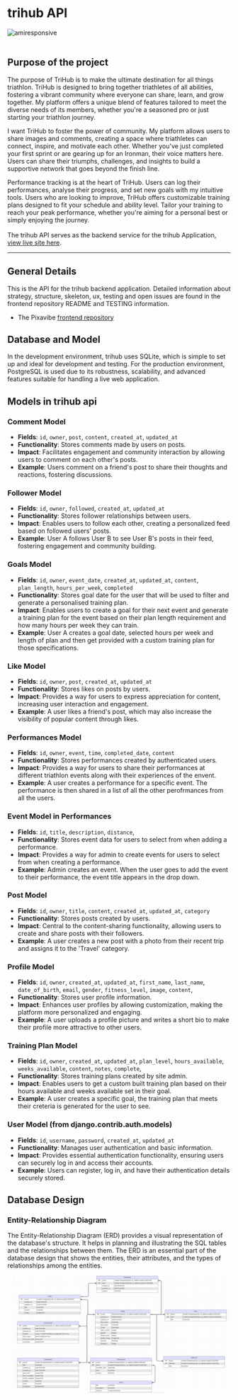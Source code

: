 # trihub API
![amiresponsive]()
<br>
<br>

## Purpose of the project 

The purpose of TriHub is to make the ultimate destination for all things triathlon. TriHub is designed to bring together triathletes of all abilities, fostering a vibrant community where everyone can share, learn, and grow together. My platform offers a unique blend of features tailored to meet the diverse needs of its members, whether you're a seasoned pro or just starting your triathlon journey.

I want TriHub to foster the power of community. My platform allows users to share images and comments, creating a space where triathletes can connect, inspire, and motivate each other. Whether you've just completed your first sprint or are gearing up for an Ironman, their voice matters here. Users can share their triumphs, challenges, and insights to build a supportive network that goes beyond the finish line.

Performance tracking is at the heart of TriHub. Users can log their performances, analyse their progress, and set new goals with my intuitive tools. Users who are looking to improve, TriHub offers customizable training plans designed to fit your schedule and ability level. Tailor your training to reach your peak performance, whether you're aiming for a personal best or simply enjoying the journey.
<br>
<br>
The trihub API serves as the backend service for the trihub Application, [view live site here](https://trihub-e2e28f386783.herokuapp.com/).

<hr>

## General Details

This is the API for the trihub backend application. Detailed information about strategy, structure, skeleton, ux, testing and open issues are found in the frontend repository README and TESTING information.

- The Pixavibe [frontend repository](https://github.com/MartinBradbury/trihub)

## Database and Model

In the development environment, trihub uses SQLite, which is simple to set up and ideal for development and testing. For the production environment, PostgreSQL is used due to its robustness, scalability, and advanced features suitable for handling a live web application.

## Models in trihub api

### Comment Model
- **Fields**: `id`, `owner`, `post`, `content`, `created_at`, `updated_at`
- **Functionality**: Stores comments made by users on posts.
- **Impact**: Facilitates engagement and community interaction by allowing users to comment on each other's posts.
- **Example**: Users comment on a friend's post to share their thoughts and reactions, fostering discussions.

### Follower Model
- **Fields**: `id`, `owner`, `followed`, `created_at`, `updated_at`
- **Functionality**: Stores follower relationships between users.
- **Impact**: Enables users to follow each other, creating a personalized feed based on followed users' posts.
- **Example**: User A follows User B to see User B's posts in their feed, fostering engagement and community building.

### Goals Model
- **Fields**: `id`, `owner`, `event_date`, `created_at`, `updated_at`,
`content`, `plan_length`, `hours_per_week`, `completed`
- **Functionality**: Stores goal date for the user that will be used to filter and generate a personalised training plan.
- **Impact**: Enables users to create a goal for their next event and generate a training plan for the event based on their plan length requirement and how many hours per week they can train.
- **Example**: User A creates a goal date, selected hours per week and length of plan and then get provided with a custom training plan for those specifications.

### Like Model
- **Fields**: `id`, `owner`, `post`, `created_at`, `updated_at`
- **Functionality**: Stores likes on posts by users.
- **Impact**: Provides a way for users to express appreciation for content, increasing user interaction and engagement.
- **Example**: A user likes a friend's post, which may also increase the visibility of popular content through likes.

### Performances Model
- **Fields**: `id`, `owner`, `event`, `time`, `completed_date`,
`content`
- **Functionality**: Stores performances created by authenticated users.
- **Impact**: Provides a way for users to share their performances at different triathlon events along with their experiences of the envent.
- **Example**: A user creates a performance for a specific event. The performance is then shared in a list of all the other perofrmances from all the users.

### Event Model in Performances
- **Fields**: `id`, `title`, `description`, `distance`,
- **Functionality**: Stores event data for users to select from when adding a performance.
- **Impact**: Provides a way for admin to create events for users to select from when creating a performance. 
- **Example**: Admin creates an event. When the user goes to add the event to their performance, the event title appears in the drop down.


### Post Model
- **Fields**: `id`, `owner`, `title`, `content`, `created_at`, `updated_at`, `category`
- **Functionality**: Stores posts created by users.
- **Impact**: Central to the content-sharing functionality, allowing users to create and share posts with their followers.
- **Example**: A user creates a new post with a photo from their recent trip and assigns it to the 'Travel' category.

### Profile Model
- **Fields**: `id`, `owner`, `created_at`, `updated_at`, `first_name`, `last_name`, `date_of_birth`, `email`, `gender`, `fitness_level`, `image`, `content`,
- **Functionality**: Stores user profile information.
- **Impact**: Enhances user profiles by allowing customization, making the platform more personalized and engaging.
- **Example**: A user uploads a profile picture and writes a short bio to make their profile more attractive to other users.

### Training Plan Model
- **Fields**: `id`, `owner`, `created_at`, `updated_at`, `plan_level`, `hours_available`, `weeks_available`, `content`, `notes`, `complete`,
- **Functionality**: Stores training plans created by site admin.
- **Impact**: Enables users to get a custom built training plan based on their hours available and weeks available set in their goal.
- **Example**: A user creates a specific goal, the training plan that meets their creteria is generated for the user to see.

### User Model (from django.contrib.auth.models)
- **Fields**: `id`, `username`, `password`, `created_at`, `updated_at`
- **Functionality**: Manages user authentication and basic information.
- **Impact**: Provides essential authentication functionality, ensuring users can securely log in and access their accounts.
- **Example**: Users can register, log in, and have their authentication details securely stored.

## Database Design

### Entity-Relationship Diagram

The Entity-Relationship Diagram (ERD) provides a visual representation of the database's structure. It helps in planning and illustrating the SQL tables and the relationships between them. The ERD is an essential part of the database design that shows the entities, their attributes, and the types of relationships among the entities.

![trihub api ERD](/assets/trihub-apiERD.png)

